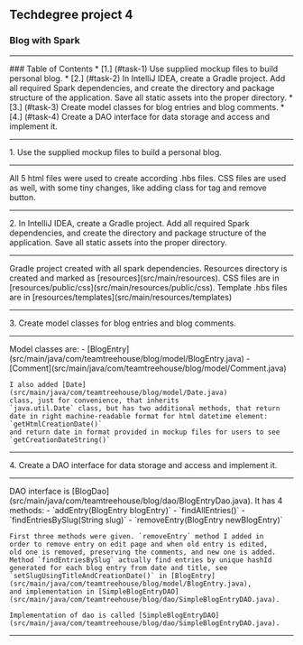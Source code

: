 ## Techdegree project 4
### Blog with Spark
<hr>
### Table of Contents
* [1.] (#task-1) Use supplied mockup files to build personal blog.
* [2.] (#task-2) In IntelliJ IDEA, create a Gradle project. Add all 
        required Spark dependencies, and create the directory and package 
        structure of the application. Save all static assets into the 
        proper directory.
* [3.] (#task-3) Create model classes for blog entries and blog 
    comments.
* [4.] (#task-4) Create a DAO interface for data storage and access and 
    implement it.
<hr>
1.  <a id="task-1"></a>
    Use the supplied mockup files to build a personal blog.
    <hr>
    All 5 html files were used to create according .hbs files. CSS files 
    are used as well, with some tiny changes, like adding class for tag 
    and remove button.
<hr>
2.  <a id="task-2"></a>
    In IntelliJ IDEA, create a Gradle project. Add all required Spark 
    dependencies, and create the directory and package structure of the 
    application. Save all static assets into the proper directory.
    <hr>
    Gradle project created with all spark dependencies. Resources
    directory is created and marked as [resources](src/main/resources). 
    CSS files are in 
    [resources/public/css](src/main/resources/public/css). 
    Template .hbs files are in 
    [resources/templates](src/main/resources/templates)
<hr>
3.  <a id="task-3"></a>
    Create model classes for blog entries and blog comments. 
    <hr>
    Model classes are:
    - [BlogEntry](src/main/java/com/teamtreehouse/blog/model/BlogEntry.java) 
    - [Comment](src/main/java/com/teamtreehouse/blog/model/Comment.java) 
    
    I also added [Date](src/main/java/com/teamtreehouse/blog/model/Date.java) 
    class, just for convenience, that inherits 
    `java.util.Date` class, but has two additional methods, that return
    date in right machine-readable format for html datetime element: 
    `getHtmlCreationDate()` 
    and return date in format provided in mockup files for users to see
    `getCreationDateString()`
<hr>
4.  <a id="task-4"></a>
    Create a DAO interface for data storage and access and implement it.
    <hr>
    DAO interface is [BlogDao](src/main/java/com/teamtreehouse/blog/dao/BlogEntryDao.java). 
    It has 4 methods:
    - `addEntry(BlogEntry blogEntry)`
    - `findAllEntries()`
    - `findEntriesBySlug(String slug)`
    - `removeEntry(BlogEntry newBlogEntry)`
    
    First three methods were given. `removeEntry` method I added in 
    order to remove entry on edit page and when old entry is edited,
    old one is removed, preserving the comments, and new one is added.
    Method `findEntriesBySlug` actually find entries by unique hashId
    generated for each blog entry from date and title, see 
    `setSlugUsingTitleAndCreationDate()` in [BlogEntry](src/main/java/com/teamtreehouse/blog/model/BlogEntry.java), 
    and implementation in [SimpleBlogEntryDAO](src/main/java/com/teamtreehouse/blog/dao/SimpleBlogEntryDAO.java). 
    
    Implementation of dao is called [SimpleBlogEntryDAO](src/main/java/com/teamtreehouse/blog/dao/SimpleBlogEntryDAO.java). 
<hr>